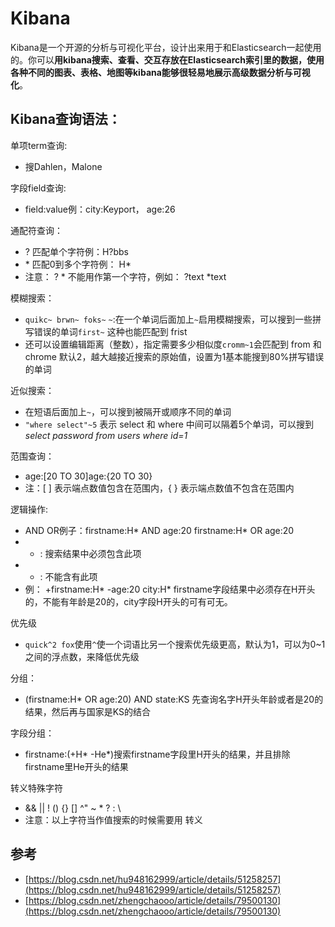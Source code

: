# Kibana

Kibana是一个开源的分析与可视化平台，设计出来用于和Elasticsearch一起使用的。你可以**用kibana搜索、查看、交互存放在Elasticsearch索引里的数据，使用各种不同的图表、表格、地图等kibana能够很轻易地展示高级数据分析与可视化**。

## Kibana查询语法：

单项term查询:

* 搜Dahlen，Malone

字段field查询:

* field:value例：city:Keyport， age:26

通配符查询：

* ? 匹配单个字符例：H?bbs
* \* 匹配0到多个字符例： H\*
* 注意： ? \* 不能用作第一个字符，例如： ?text \*text

模糊搜索：

* `quikc~ brwn~ foks~` `~`:在一个单词后面加上`~`启用模糊搜索，可以搜到一些拼写错误的单词`first~` 这种也能匹配到 frist
* 还可以设置编辑距离（整数），指定需要多少相似度`cromm~1`会匹配到 from 和 chrome 默认2，越大越接近搜索的原始值，设置为1基本能搜到80%拼写错误的单词

近似搜索：

* 在短语后面加上`~`，可以搜到被隔开或顺序不同的单词
* `"where select"~5` 表示 select 和 where 中间可以隔着5个单词，可以搜到 _select password from users where id=1_

范围查询：

* age:\[20 TO 30\]age:{20 TO 30}
* 注：\[ \] 表示端点数值包含在范围内，{ } 表示端点数值不包含在范围内

逻辑操作:

* AND OR例子：firstname:H\* AND age:20 firstname:H\* OR age:20
* + : 搜索结果中必须包含此项
* - : 不能含有此项
* 例： +firstname:H\* -age:20 city:H\*    firstname字段结果中必须存在H开头的，不能有年龄是20的，city字段H开头的可有可无。

优先级

* `quick^2 fox`使用`^`使一个词语比另一个搜索优先级更高，默认为1，可以为0~1之间的浮点数，来降低优先级

分组：

* \(firstname:H\* OR age:20\) AND state:KS 先查询名字H开头年龄或者是20的结果，然后再与国家是KS的结合

字段分组：

* firstname:\(+H\* -He\*\)搜索firstname字段里H开头的结果，并且排除firstname里He开头的结果

转义特殊字符

* && \|\| ! \(\) {} \[\] ^" ~ \* ? : \
* 注意：以上字符当作值搜索的时候需要用  转义

## 参考

* [https://blog.csdn.net/hu948162999/article/details/51258257](https://blog.csdn.net/hu948162999/article/details/51258257)
* [https://blog.csdn.net/zhengchaooo/article/details/79500130](https://blog.csdn.net/zhengchaooo/article/details/79500130) 

